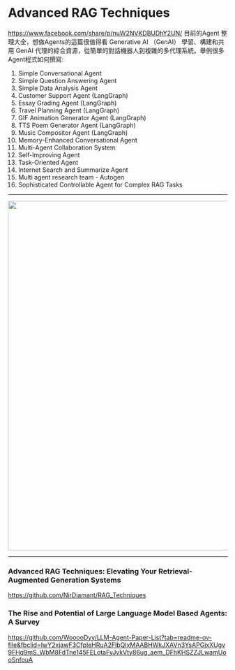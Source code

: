 # Advanced RAG Techniques

https://www.facebook.com/share/p/nuW2NVKDBUDhY2UN/ 
目前的Agent 整理大全，想做Agents的這篇很值得看
Generative AI （GenAI） 學習、構建和共用 GenAI 代理的綜合資源，從簡單的對話機器人到複雜的多代理系統。舉例很多Agent程式如何撰寫:
1. Simple Conversational Agent
2. Simple Question Answering Agent
3. Simple Data Analysis Agent
4. Customer Support Agent (LangGraph)
5. Essay Grading Agent (LangGraph)
6. Travel Planning Agent (LangGraph)
7. GIF Animation Generator Agent (LangGraph)
8. TTS Poem Generator Agent (LangGraph)
9. Music Compositor Agent (LangGraph)
10. Memory-Enhanced Conversational Agent
11. Multi-Agent Collaboration System
12. Self-Improving Agent
13. Task-Oriented Agent
14. Internet Search and Summarize Agent
15. Multi agent research team - Autogen
16. Sophisticated Controllable Agent for Complex RAG Tasks 

---
<img src="github.com/user-attachments/assets/7960dda5-58d5-4b9c-a164-7d5f257a443f" width="800">

---
### Advanced RAG Techniques: Elevating Your Retrieval-Augmented Generation Systems
https://github.com/NirDiamant/RAG_Techniques

### The Rise and Potential of Large Language Model Based Agents: A Survey
https://github.com/WooooDyy/LLM-Agent-Paper-List?tab=readme-ov-file&fbclid=IwY2xjawF3CfpleHRuA2FlbQIxMAABHWkJXAVn3YsAPGjxXUgv9FHq9mS_WbM8FdTne145FELotaFyJvkVty86ug_aem_DFhKHSZZJLwamUooSnfouA
